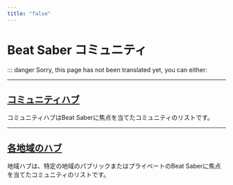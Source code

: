 ```yaml
---
title: "false"
---
```


# Beat Saber コミュニティ

::: danger Sorry, this page has not been translated yet, you can either:

---

## [コミュニティハブ](./community-hub.md)

コミュニティハブはBeat Saberに焦点を当てたコミュニティのリストです。

---

## [各地域のハブ](./regional-hub.md)

地域ハブは、特定の地域のパブリックまたはプライベートのBeat Saberに焦点を当てたコミュニティのリストです。
